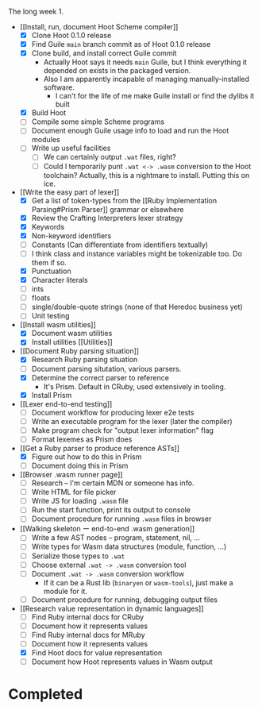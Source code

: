The long week 1.

- [[Install, run, document Hoot Scheme compiler]]
	- [x] Clone Hoot 0.1.0 release 
	- [x] Find Guile `main` branch commit as of Hoot 0.1.0 release
	- [x] Clone build, and install correct Guile commit
		- Actually Hoot says it needs `main` Guile, but I think everything it depended on exists in the packaged version.
		- Also I am apparently incapable of managing manually-installed software.
			- I can't for the life of me make Guile install or find the dylibs it built
	- [x] Build Hoot
	- [ ] Compile some simple Scheme programs
	- [ ] Document enough Guile usage info to load and run the Hoot modules
	- [ ] Write up useful facilities
		- [ ] We can certainly output `.wat` files, right?
		- [ ] Could I temporarily punt `.wat <-> .wasm` conversion to the Hoot toolchain?
Actually, this is a nightmare to install. Putting this on ice.

- [[Write the easy part of lexer]]
	- [x] Get a list of token-types from the [[Ruby Implementation Parsing#Prism Parser]] grammar or elsewhere
	- [x] Review the Crafting Interpreters lexer strategy
	- [x] Keywords
	- [x] Non-keyword identifiers
	- [ ] Constants (Can differentiate from identifiers textually)
	- [ ] I think class and instance variables might be tokenizable too. Do them if so.
	- [x] Punctuation
	- [x] Character literals
	- [ ] ints
	- [ ] floats
	- [ ] single/double-quote strings (none of that Heredoc business yet)
	- [ ] Unit testing
- [[Install wasm utilities]]
	- [x] Document wasm utilities
	- [x] Install utilities
		[[Utilities]]
- [[Document Ruby parsing situation]]
	- [x] Research Ruby parsing situation
	- [ ] Document parsing situtation, various parsers.
	- [x] Determine the correct parser to reference
		- It's Prism. Default in CRuby, used extensively in tooling.
	- [x] Install Prism
- [[Lexer end-to-end testing]]
	- [ ] Document workflow for producing lexer e2e tests
	- [ ] Write an executable program for the lexer (later the compiler)
	- [ ] Make program check for "output lexer information" flag
	- [ ] Format lexemes as Prism does
- [[Get a Ruby parser to produce reference ASTs]]
	- [x] Figure out how to do this in Prism
	- [ ] Document doing this in Prism
- [[Browser .wasm runner page]]
	- [ ] Research – I'm certain MDN or someone has info.
	- [ ] Write HTML for file picker
	- [ ] Write JS for loading `.wasm` file
	- [ ] Run the start function, print its output to console
	- [ ] Document procedure for running `.wasm` files in browser
- [[Walking skeleton ー end-to-end .wasm generation]]
	- [ ] Write a few AST nodes – program, statement, nil, ...
	- [ ] Write types for Wasm data structures (module, function, ...)
	- [ ] Serialize those types to `.wat` 
	- [ ] Choose external `.wat -> .wasm` conversion tool
	- [ ] Document `.wat -> .wasm` conversion workflow
		- If it can be a Rust lib (`binaryen` or `wasm-tools`), just make a module for it.
	- [ ] Document procedure for running, debugging output files
- [[Research value representation in dynamic languages]]
	- [ ] Find Ruby internal docs for CRuby
	- [ ] Document how it represents values
	- [ ] Find Ruby internal docs for MRuby
	- [ ] Document how it represents values
	- [x] Find Hoot docs for value representation
	- [ ] Document how Hoot represents values in Wasm output
# Completed